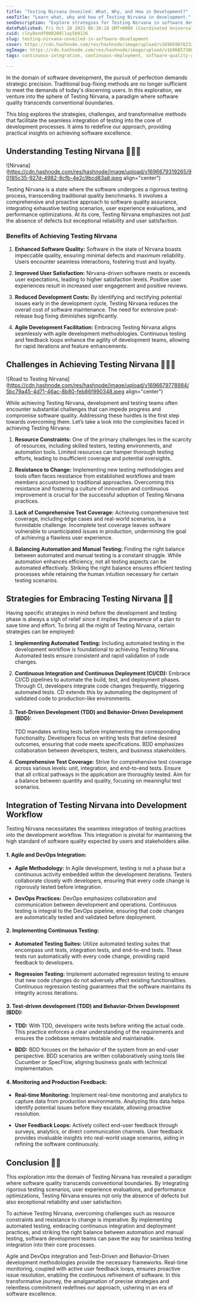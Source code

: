 ```yaml
---
title: "Testing Nirvana Unveiled: What, Why, and How in Development?"
seoTitle: "Learn what, why and how of Testing Nirvana in development."
seoDescription: "Explore strategies for Testing Nirvana in software development. Learn to overcome challenges, integrate methodologies, and achieve excellence in this blog."
datePublished: Fri Oct 20 2023 06:30:10 GMT+0000 (Coordinated Universal Time)
cuid: clny8endf000208l1ay5b9126
slug: testing-nirvana-unveiled-in-software-development
cover: https://cdn.hashnode.com/res/hashnode/image/upload/v1696698762325/95eeebba-f4da-49c5-a863-71c0f03b325b.png
ogImage: https://cdn.hashnode.com/res/hashnode/image/upload/v1696857388739/976a052d-dda2-4bb0-a92b-d925b1ec3455.png
tags: continuous-integration, continuous-deployment, software-quality-assurance, end-to-end-testing, testing-nirvana

---
```


In the domain of software development, the pursuit of perfection demands strategic precision. Traditional bug-fixing methods are no longer sufficient to meet the demands of today's discerning users. In this exploration, we venture into the sphere of Testing Nirvana, a paradigm where software quality transcends conventional boundaries.

This blog explores the strategies, challenges, and transformative methods that facilitate the seamless integration of testing into the core of development processes. It aims to redefine our approach, providing practical insights on achieving software excellence.

## Understanding Testing Nirvana 🧑🏻‍🏫

![Nirvana](https://cdn.hashnode.com/res/hashnode/image/upload/v1696679319265/90185c35-927d-4982-8cfb-4e2c9bcd83a8.jpeg align="center")

Testing Nirvana is a state where the software undergoes a rigorous testing process, transcending traditional quality benchmarks. It involves a comprehensive and proactive approach to software quality assurance, integrating exhaustive testing scenarios, user experience evaluations, and performance optimizations. At its core, Testing Nirvana emphasizes not just the absence of defects but exceptional reliability and user satisfaction.

### **Benefits of Achieving Testing Nirvana**

1. **Enhanced Software Quality:** Software in the state of Nirvana boasts impeccable quality, ensuring minimal defects and maximum reliability. Users encounter seamless interactions, fostering trust and loyalty.
    
2. **Improved User Satisfaction:** Nirvana-driven software meets or exceeds user expectations, leading to higher satisfaction levels. Positive user experiences result in increased user engagement and positive reviews.
    
3. **Reduced Development Costs:** By identifying and rectifying potential issues early in the development cycle, Testing Nirvana reduces the overall cost of software maintenance. The need for extensive post-release bug fixing diminishes significantly.
    
4. **Agile Development Facilitation:** Embracing Testing Nirvana aligns seamlessly with agile development methodologies. Continuous testing and feedback loops enhance the agility of development teams, allowing for rapid iterations and feature enhancements.
    

## **Challenges in Achieving Testing Nirvana** 🧗🏻‍♀️

![Road to Testing Nirvana](https://cdn.hashnode.com/res/hashnode/image/upload/v1696679778984/5bc79a45-4d71-46ac-8b80-feb86f990348.jpeg align="center")

While achieving Testing Nirvana, development and testing teams often encounter substantial challenges that can impede progress and compromise software quality. Addressing these hurdles is the first step towards overcoming them. Let’s take a look into the complexities faced in achieving Testing Nirvana:

1. **Resource Constraints:** One of the primary challenges lies in the scarcity of resources, including skilled testers, testing environments, and automation tools. Limited resources can hamper thorough testing efforts, leading to insufficient coverage and potential oversights.
    
2. **Resistance to Change:** Implementing new testing methodologies and tools often faces resistance from established workflows and team members accustomed to traditional approaches. Overcoming this resistance and fostering a culture of innovation and continuous improvement is crucial for the successful adoption of Testing Nirvana practices.
    
3. **Lack of Comprehensive Test Coverage:** Achieving comprehensive test coverage, including edge cases and real-world scenarios, is a formidable challenge. Incomplete test coverage leaves software vulnerable to unanticipated issues in production, undermining the goal of achieving a flawless user experience.
    
4. **Balancing Automation and Manual Testing:** Finding the right balance between automated and manual testing is a constant struggle. While automation enhances efficiency, not all testing aspects can be automated effectively. Striking the right balance ensures efficient testing processes while retaining the human intuition necessary for certain testing scenarios.
    

## **Strategies for Embracing Testing Nirvana** 🏃🏻

Having specific strategies in mind before the development and testing phase is always a sigh of relief since it implies the presence of a plan to save time and effort. To bring all the might of Testing Nirvana, certain strategies can be employed:

1. **Implementing Automated Testing:** Including automated testing in the development workflow is foundational to achieving Testing Nirvana. Automated tests ensure consistent and rapid validation of code changes.
    
2. **Continuous Integration and Continuous Deployment (CI/CD):** Embrace CI/CD pipelines to automate the build, test, and deployment phases. Through CI, developers integrate code changes frequently, triggering automated tests. CD extends this by automating the deployment of validated code to production-like environments.
    
3. #### **Test-Driven Development (TDD) and Behavior-Driven Development (BDD):**
    
    TDD mandates writing tests before implementing the corresponding functionality. Developers focus on writing tests that define desired outcomes, ensuring that code meets specifications. BDD emphasizes collaboration between developers, testers, and business stakeholders.
    
4. **Comprehensive Test Coverage:** Strive for comprehensive test coverage across various levels: unit, integration, and end-to-end tests. Ensure that all critical pathways in the application are thoroughly tested. Aim for a balance between quantity and quality, focusing on meaningful test scenarios.
    

## Integration of Testing Nirvana into Development Workflow

Testing Nirvana necessitates the seamless integration of testing practices into the development workflow. This integration is pivotal for maintaining the high standard of software quality expected by users and stakeholders alike.

#### 1\. **Agile and DevOps Integration:**

* **Agile Methodology:** In Agile development, testing is not a phase but a continuous activity embedded within the development iterations. Testers collaborate closely with developers, ensuring that every code change is rigorously tested before integration.
    
* **DevOps Practices:** DevOps emphasizes collaboration and communication between development and operations. Continuous testing is integral to the DevOps pipeline, ensuring that code changes are automatically tested and validated before deployment.
    

#### 2\. **Implementing Continuous Testing:**

* **Automated Testing Suites:** Utilize automated testing suites that encompass unit tests, integration tests, and end-to-end tests. These tests run automatically with every code change, providing rapid feedback to developers.
    
* **Regression Testing:** Implement automated regression testing to ensure that new code changes do not adversely affect existing functionalities. Continuous regression testing guarantees that the software maintains its integrity across iterations.
    

#### 3\. **Test-driven development (TDD) and Behavior-Driven Development (BDD):**

* **TDD:** With TDD, developers write tests before writing the actual code. This practice enforces a clear understanding of the requirements and ensures the codebase remains testable and maintainable.
    
* **BDD:** BDD focuses on the behavior of the system from an end-user perspective. BDD scenarios are written collaboratively using tools like Cucumber or SpecFlow, aligning business goals with technical implementation.
    

#### 4\. **Monitoring and Production Feedback:**

* **Real-time Monitoring:** Implement real-time monitoring and analytics to capture data from production environments. Analyzing this data helps identify potential issues before they escalate, allowing proactive resolution.
    
* **User Feedback Loops:** Actively collect end-user feedback through surveys, analytics, or direct communication channels. User feedback provides invaluable insights into real-world usage scenarios, aiding in refining the software continuously.
    

## Conclusion 😮‍💨

This exploration into the domain of Testing Nirvana has revealed a paradigm where software quality transcends conventional boundaries. By integrating rigorous testing scenarios, user experience evaluations, and performance optimizations, Testing Nirvana ensures not only the absence of defects but also exceptional reliability and user satisfaction.

To achieve Testing Nirvana, overcoming challenges such as resource constraints and resistance to change is imperative. By implementing automated testing, embracing continuous integration and deployment practices, and striking the right balance between automation and manual testing, software development teams can pave the way for seamless testing integration into their core processes.

Agile and DevOps integration and Test-Driven and Behavior-Driven development methodologies provide the necessary frameworks. Real-time monitoring, coupled with active user feedback loops, ensures proactive issue resolution, enabling the continuous refinement of software. In this transformative journey, the amalgamation of precise strategies and relentless commitment redefines our approach, ushering in an era of software excellence.